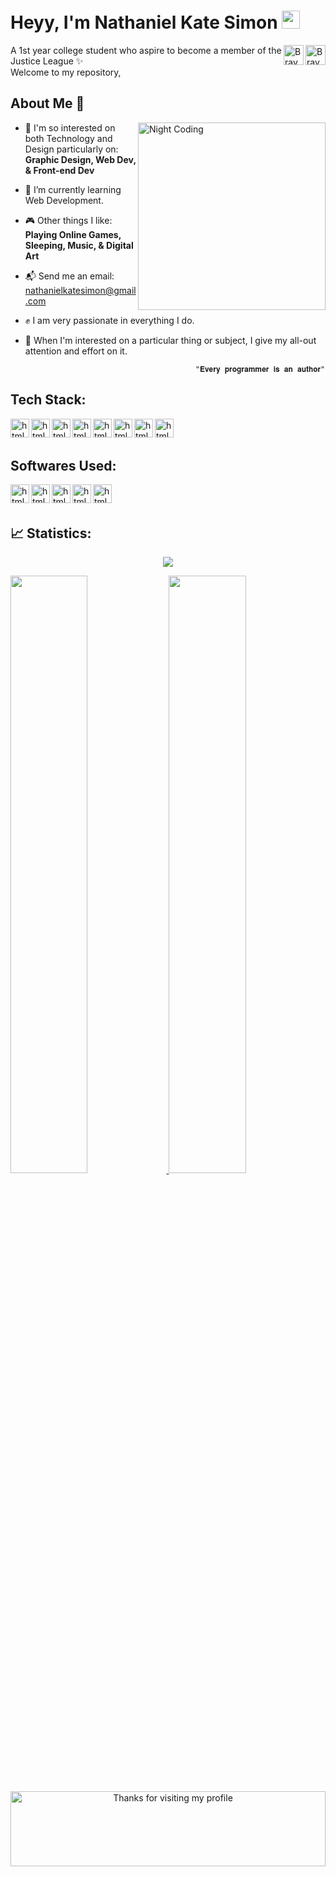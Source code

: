 <h1><b>Heyy, I'm Nathaniel Kate Simon <img src="https://github.com/TheDudeThatCode/TheDudeThatCode/raw/master/Assets/Hi.gif" width="29px" style="max-width: 100%;"></b></h1>

<a href="https://github.com/studentOfYawn">
  <img align="right" alt="Braydon's Github" width="32px" src="https://raw.githubusercontent.com/braydonwang/braydonwang/main/github.svg" style="max-width: 100%;">
</a>
<a href="https://www.facebook.com/tantan.simon.1" rel="nofollow">
  <img align="right" alt="Braydon's Facebook" width="32px" src="https://raw.githubusercontent.com/braydonwang/braydonwang/main/facebook.svg" style="max-width: 100%;">
</a>

A 1st year college student who aspire to become a member of the Justice League ✨<br>
Welcome to my repository,<br>

<h2>About Me 🚀</h2>

<img alt="Night Coding" align="right" width="300px" src="https://media1.giphy.com/media/RbDKaczqWovIugyJmW/giphy.gif?cid=ecf05e47f5qjb8ydav7x7up8leyzlo1rk47i8lodafxtf0it&rid=giphy.gif&ct=g">

- 🚀 I'm so interested on both Technology and Design particularly on: <b>Graphic Design, Web Dev, & Front-end Dev</b><br>
- 🌱 I’m currently learning Web Development.<br>
- 🎮 Other things I like: <b>Playing Online Games, Sleeping, Music, & Digital Art</b><br>
- 📬 Send me an email:   <a href="">nathanielkatesimon@gmail.com</a><br>
- ✊ I am very passionate in everything I do. <br>
- 🙌 When I'm interested on a particular thing or subject, I give my all-out attention and effort on it.
   
                                            "𝐄𝐯𝐞𝐫𝐲 𝐩𝐫𝐨𝐠𝐫𝐚𝐦𝐦𝐞𝐫 𝐢𝐬 𝐚𝐧 𝐚𝐮𝐭𝐡𝐨𝐫"
 
<h2>Tech Stack:</h2>

<img align="left" alt="html5" width="30px" src="https://cdn.jsdelivr.net/gh/devicons/devicon/icons/c/c-original.svg" />
<img align="left" alt="html5" width="30px" src="https://cdn.jsdelivr.net/gh/devicons/devicon/icons/html5/html5-original.svg" />
<img align="left" alt="html5" width="30px" src="https://cdn.jsdelivr.net/gh/devicons/devicon/icons/css3/css3-original.svg" />
<img align="left" alt="html5" width="30px" src="https://cdn.jsdelivr.net/gh/devicons/devicon/icons/javascript/javascript-original.svg" />
<img align="left" alt="html5" width="30px" src="https://cdn.jsdelivr.net/gh/devicons/devicon/icons/bootstrap/bootstrap-original.svg" />
<img align="left" alt="html5" width="30px" src="https://cdn.jsdelivr.net/gh/devicons/devicon/icons/python/python-original.svg" />
<img align="left" alt="html5" width="30px" src="https://cdn.jsdelivr.net/gh/devicons/devicon/icons/nodejs/nodejs-original.svg" />
<img align="left" alt="html5" width="30px" src="https://cdn.jsdelivr.net/gh/devicons/devicon/icons/express/express-original.svg" />

<br/>
<br/>

<h2>Softwares Used:</h2>

<img align="left" alt="html5" width="30px" src="https://cdn.jsdelivr.net/gh/devicons/devicon/icons/photoshop/photoshop-plain.svg" />
<img align="left" alt="html5" width="30px" src="https://cdn.jsdelivr.net/gh/devicons/devicon/icons/inkscape/inkscape-plain.svg" />
<img align="left" alt="html5" width="30px" src="https://cdn.jsdelivr.net/gh/devicons/devicon/icons/vscode/vscode-original.svg" />
<img align="left" alt="html5" width="30px" src="https://cdn.jsdelivr.net/gh/devicons/devicon/icons/pycharm/pycharm-plain.svg" />
<img align="left" alt="html5" width="30px" src="https://cdn.jsdelivr.net/gh/devicons/devicon/icons/codepen/codepen-plain.svg" />

<br />
<br />

<h2>📈 Statistics:</h2>
<p dir="auto">
  <div align="center" dir="auto">
  <a target="https://github.com/studentOfYawn" rel="noopener noreferrer">
    <img align="center" src="https://github-readme-stats.vercel.app/api/top-langs?username=studentOfYawn&amp;show_icons=true&amp;locale=en&amp;theme=merko&amp;layout=compact" style="max-width: 100%;">
  </a>
</p>
<p align="left" dir="auto">
  <a href="https://github.com/studentOfYawn" rel="nofollow">
    <img width="49.5%" src="https://github-readme-stats.vercel.app/api?username=studentOfYawn&amp;show_icons=true&amp;theme=merko&amp;hide_border=true" style="max-width: 100%;">
    <img width="49.5%" src="https://github-readme-streak-stats.herokuapp.com/?user=studentOfYawn&amp;show_icons=true&amp;theme=merko&amp;hide_border=true" style="max-width: 100%;">
  </a>
</p>



<a target="_blank" rel="noopener noreferrer" href="https://github.com/dibyendu415/dibyendu415/blob/master/marquee.svg"><img height="120" alt="Thanks for visiting my profile" width="100%" src="https://github.com/dibyendu415/dibyendu415/raw/master/marquee.svg" style="max-width: 100%;"></a>
